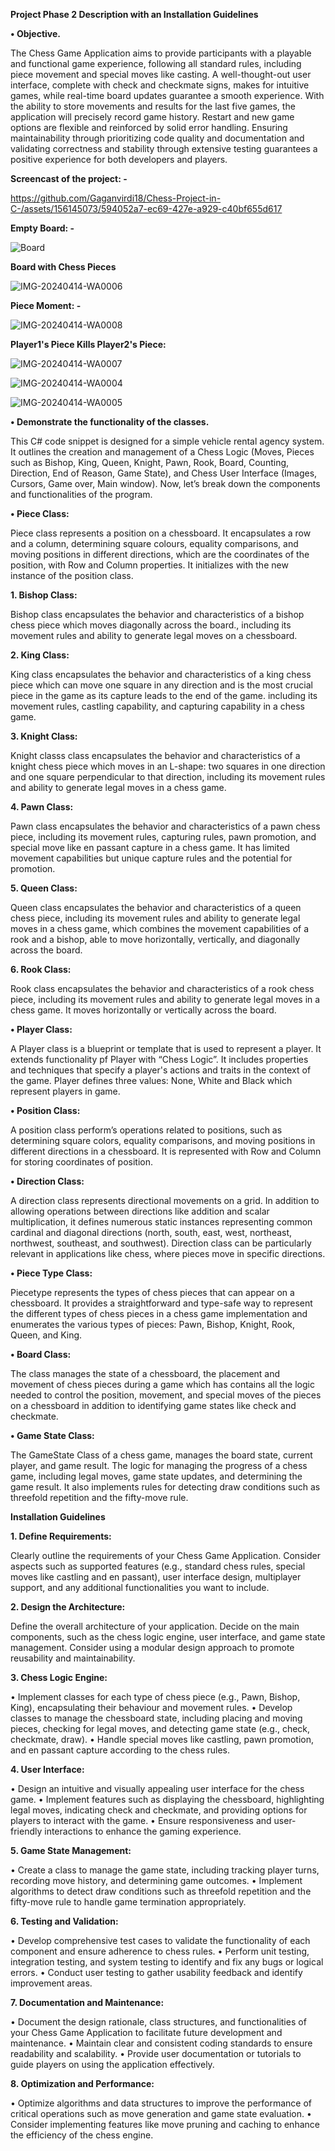 ****Project Phase 2 Description with an Installation Guidelines****

**•	Objective.**


The Chess Game Application aims to provide participants with a playable and functional game experience, following all standard rules, including piece movement and special moves like casting. A well-thought-out user interface, complete with check and checkmate signs, makes for intuitive games, while real-time board updates guarantee a smooth experience. With the ability to store movements and results for the last five games, the application will precisely record game history. Restart and new game options are flexible and reinforced by solid error handling. Ensuring maintainability through prioritizing code quality and documentation and validating correctness and stability through extensive testing guarantees a positive experience for both developers and players.

**Screencast of the project: -**


https://github.com/Gaganvirdi18/Chess-Project-in-C-/assets/156145073/594052a7-ec69-427e-a929-c40bf655d617




**Empty Board: -**

![Board](https://github.com/Gaganvirdi18/Chess-Project-in-C-/assets/156145073/4bbd7157-3f20-4b5c-85fa-dd6b9652b1a3)

**Board with Chess Pieces**

![IMG-20240414-WA0006](https://github.com/Gaganvirdi18/Chess-Project-in-C-/assets/156145073/7aac73d8-25e2-4019-b503-5c9089cfb5db)

**Piece Moment: -**

![IMG-20240414-WA0008](https://github.com/Gaganvirdi18/Chess-Project-in-C-/assets/156145073/409f94bf-9ebc-4b77-8b83-4c123e1e2db0)

**Player1's Piece Kills Player2's Piece:**

![IMG-20240414-WA0007](https://github.com/Gaganvirdi18/Chess-Project-in-C-/assets/156145073/7d9c7832-488a-49ee-ae3e-011ccbdd95ce)

![IMG-20240414-WA0004](https://github.com/Gaganvirdi18/Chess-Project-in-C-/assets/156145073/8c00ad03-192c-4aca-9597-8d0e9954e167)

![IMG-20240414-WA0005](https://github.com/Gaganvirdi18/Chess-Project-in-C-/assets/156145073/69e3857a-83dc-4729-800b-a679f30b7bba)






**•	Demonstrate the functionality of the classes.**

This C# code snippet is designed for a simple vehicle rental agency system. It outlines the creation and management of a Chess Logic (Moves, Pieces such as Bishop, King, Queen, Knight, Pawn, Rook, Board, Counting, Direction, End of Reason, Game State), and Chess User Interface (Images, Cursors, Game over, Main window). Now, let’s break down the components and functionalities of the program.

**•	Piece Class:**

Piece class represents a position on a chessboard. It encapsulates a row and a column, determining square colours, equality comparisons, and moving positions in different directions, which are the coordinates of the position, with Row and Column properties. It initializes with the new instance of the position class.

**1.	Bishop Class:** 

Bishop class encapsulates the behavior and characteristics of a bishop chess piece which moves diagonally across the board., including its movement rules and ability to generate legal moves on a chessboard. 

**2.	King Class:**

King class encapsulates the behavior and characteristics of a king chess piece which can move one square in any direction and is the most crucial piece in the game as its capture leads to the end of the game. including its movement rules, castling capability, and capturing capability in a chess game. 

**3.	Knight Class:**

Knight classs class encapsulates the behavior and characteristics of a knight chess piece which moves in an L-shape: two squares in one direction and one square perpendicular to that direction, including its movement rules and ability to generate legal moves in a chess game. 

**4.	Pawn Class:**

Pawn class encapsulates the behavior and characteristics of a pawn chess piece, including its movement rules, capturing rules, pawn promotion, and special move like en passant capture in a chess game. It has limited movement capabilities but unique capture rules and the potential for promotion.

**5.	Queen Class:**

Queen class encapsulates the behavior and characteristics of a queen chess piece, including its movement rules and ability to generate legal moves in a chess game, which combines the movement capabilities of a rook and a bishop, able to move horizontally, vertically, and diagonally across the board.

**6.	Rook Class:**

Rook class encapsulates the behavior and characteristics of a rook chess piece, including its movement rules and ability to generate legal moves in a chess game. It moves horizontally or vertically across the board.

**•	Player Class:**

A Player class is a blueprint or template that is used to represent a player. It extends functionality pf Player with “Chess Logic”. It includes properties and techniques that specify a player's actions and traits in the context of the game. Player defines three values: None, White and Black which represent players in game.  

**•	Position Class:**

A position class perform’s operations related to positions, such as determining square colors, equality comparisons, and moving positions in different directions in a chessboard. It is represented with Row and Column for storing coordinates of position.

**•	Direction Class:**

A direction class represents directional movements on a grid. In addition to allowing operations between directions like addition and scalar multiplication, it defines numerous static instances representing common cardinal and diagonal directions (north, south, east, west, northeast, northwest, southeast, and southwest). Direction class can be particularly relevant in applications like chess, where pieces move in specific directions.

**•	Piece Type Class:**

Piecetype represents the types of chess pieces that can appear on a chessboard. It provides a straightforward and type-safe way to represent the different types of chess pieces in a chess game implementation and enumerates the various types of pieces: Pawn, Bishop, Knight, Rook, Queen, and King.

**•	Board Class:**

The class manages the state of a chessboard, the placement and movement of chess pieces during a game which has contains all the logic needed to control the position, movement, and special moves of the pieces on a chessboard in addition to identifying game states like check and checkmate.

**•	Game State Class:**

The GameState Class of a chess game, manages the board state, current player, and game result. The logic for managing the progress of a chess game, including legal moves, game state updates, and determining the game result. It also implements rules for detecting draw conditions such as threefold repetition and the fifty-move rule.

**Installation Guidelines**

**1.	Define Requirements:**

Clearly outline the requirements of your Chess Game Application. Consider aspects such as supported features (e.g., standard chess rules, special moves like castling and en passant), user interface design, multiplayer support, and any additional functionalities you want to include.

**2.	Design the Architecture:**

Define the overall architecture of your application. Decide on the main components, such as the chess logic engine, user interface, and game state management. Consider using a modular design approach to promote reusability and maintainability.

**3.	Chess Logic Engine:**

•	Implement classes for each type of chess piece (e.g., Pawn, Bishop, King), encapsulating their behaviour and movement rules.
•	Develop classes to manage the chessboard state, including placing and moving pieces, checking for legal moves, and detecting game state (e.g., check, checkmate, draw).
•	Handle special moves like castling, pawn promotion, and en passant capture according to the chess rules.

**4.	User Interface:**

•	Design an intuitive and visually appealing user interface for the chess game.
•	Implement features such as displaying the chessboard, highlighting legal moves, indicating check and checkmate, and providing options for players to interact with the game.
•	Ensure responsiveness and user-friendly interactions to enhance the gaming experience.

**5.	Game State Management:**

•	Create a class to manage the game state, including tracking player turns, recording move history, and determining game outcomes.
•	Implement algorithms to detect draw conditions such as threefold repetition and the fifty-move rule to handle game termination appropriately.

**6.	Testing and Validation:**

•	Develop comprehensive test cases to validate the functionality of each component and ensure adherence to chess rules.
•	Perform unit testing, integration testing, and system testing to identify and fix any bugs or logical errors.
•	Conduct user testing to gather usability feedback and identify improvement areas.

**7.	Documentation and Maintenance:**

•	Document the design rationale, class structures, and functionalities of your Chess Game Application to facilitate future development and maintenance.
•	Maintain clear and consistent coding standards to ensure readability and scalability.
•	Provide user documentation or tutorials to guide players on using the application effectively.

**8.	Optimization and Performance:**

•	Optimize algorithms and data structures to improve the performance of critical operations such as move generation and game state evaluation.
•	Consider implementing features like move pruning and caching to enhance the efficiency of the chess engine.










